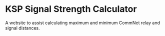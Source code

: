 # KSP Signal Strength Calculator
A website to assist calculating maximum and minimum CommNet relay and signal distances.
